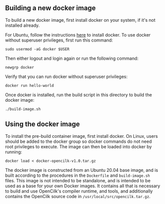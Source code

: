 ## Building a new docker image

To build a new docker image, first install docker on your system, if
it's not installed already.

For Ubuntu, follow the instructions
[here](https://docs.docker.com/engine/install/ubuntu/) to install
docker.  To use docker without superuser privileges, first run this
command:

    sudo usermod -aG docker $USER

Then either logout and login again or run the following command:

    newgrp docker

Verify that you can run docker without superuser privileges:

    docker run hello-world

Once docker is installed, run the build script in this directory to
build the docker image:

	./build-image.sh

## Using the docker image

To install the pre-build container image, first install docker.  On
Linux, users should be added to the docker group so docker commands do
not need root privileges to execute.  The image can then be loaded
into docker by running:

	docker load < docker-opencilk-v1.0.tar.gz

The docker image is constructed from an Ubuntu 20.04 base image, and
is built according to the procedures in the `Dockerfile` and
`build-image.sh` files.  This image is not intended to be standalone,
and is intended to be used as a base for your own Docker images.  It
contains all that is necessary to build and use OpenCilk's compiler
runtime, and tools, and additionally contains the OpenCilk source code
in `/usr/local/src/opencilk.tar.gz`.
